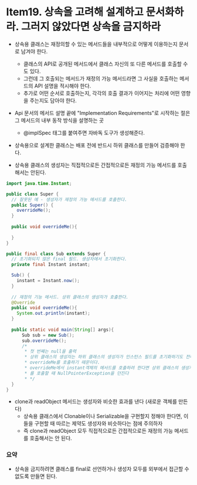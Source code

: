 # Item19. 상속을 고려해 설계하고 문서화하라. 그러지 않았다면 상속을 금지하라
* 상속용 클래스는 재정의할 수 있는 메서드들을 내부적으로 어떻게 이용하는지 문서로 남겨야 한다.
  * 클래스의 API로 공개된 메서드에서 클래스 자신의 또 다른 메서드를 호출할 수도 있다.
  * 그런데 그 호출되는 메서드가 재정의 가능 메서드라면 그 사실을 호출하는 메서드의 API 설명을 적시해야 한다.
  * 추가로 어떤 순서로 호출하는지, 각각의 호출 결과가 이어지는 처리에 어떤 영향을 주는지도 담아야 한다.
  
* Api 문서의 메서드 설명 끝에 "Implementation Requirements"로 시작하는 절은 그 메서드의 내부 동작 방식을 설명하는 곳
  * @implSpec 태그를 붙여주면 자바독 도구가 생성해준다.

* 상속용으로 설계한 클래스는 배포 전에 반드시 하위 클래스를 만들어 검증해야 한다.
* 상속용 클래스의 생성자는 직접적으로든 간접적으로든 재정의 가능 메서드를 호출해서는 안된다.

```java
import java.time.Instant;

public class Super {
  // 잘못된 예 - 생성자가 재정의 가능 메서드를 호출한다.
  public Super() {
    overrideMe();
  }
  
  public void overrideMe(){
      
  }
}

public final class Sub extends Super {
  // 초기화되지 않은 final 필드. 생성자에서 초기화한다.
  private final Instant instant;

  Sub() {
    instant = Instant.now();
  }
  
  // 재정의 기능 메서드. 상위 클래스의 생성자가 호출한다.
  @Override
  public void overrideMe(){
    System.out.println(instant);
  }
  
  public static void main(String[] args){
      Sub sub = new Sub();
      sub.overrideMe();
      /*
       * 첫 번째는 null을 출력
       * 상위 클래스의 생성자는 하위 클래스의 생성자가 인스턴스 필드를 초기화하기도 전에
       * overrideMe를 호출하기 때문이다.
       * overrideMe에서 instant객체의 메서드를 호출하려 한다면 상위 클래스의 생성자가 overrideMe
       * 를 호출할 때 NullPointerException을 던진다
       * */
  }
}


```

* clone과 readObject 메서드는 생성자와 비슷한 효과를 낸다 (새로운 객체를 만든다)
  * 상속용 클래스에서 Clonable이나 Serializable을 구현할지 정해야 한다면, 이들을 구현할 때 따르는 제약도 생성자와 비슷하다는 점에 주의하자
  * 즉 clone과 readObject 모두 직접적으로든 간접적으로든 재정의 가능 메서드를 호출해서는 안 된다.

### 요약

* 상속을 금지하려면 클래스를 final로 선언하거나 생성자 모두를 외부에서 접근할 수 없도록 만들면 된다.
